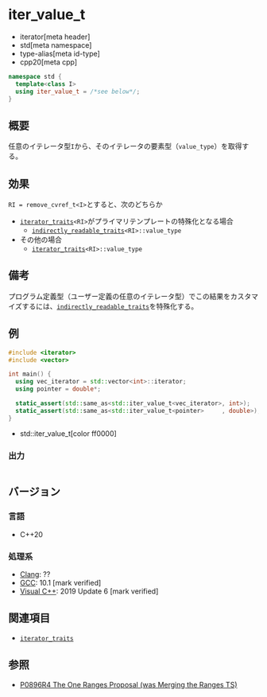 # iter_value_t
* iterator[meta header]
* std[meta namespace]
* type-alias[meta id-type]
* cpp20[meta cpp]

```cpp
namespace std {
  template<class I>
  using iter_value_t = /*see below*/;
}
```

## 概要

任意のイテレータ型`I`から、そのイテレータの要素型（`value_type`）を取得する。

## 効果

`RI = remove_cvref_t<I>`とすると、次のどちらか

- [`iterator_traits`](iterator_traits.md)`<RI>`がプライマリテンプレートの特殊化となる場合
    - [`indirectly_readable_traits`](indirectly_readable_traits.md)`<RI>::value_type`
- その他の場合
    - [`iterator_traits`](iterator_traits.md)`<RI>::value_type`

## 備考

プログラム定義型（ユーザー定義の任意のイテレータ型）でこの結果をカスタマイズするには、[`indirectly_readable_traits`](indirectly_readable_traits.md)を特殊化する。

## 例
```cpp example
#include <iterator>
#include <vector>

int main() {
  using vec_iterator = std::vector<int>::iterator;
  using pointer = double*;

  static_assert(std::same_as<std::iter_value_t<vec_iterator>, int>);
  static_assert(std::same_as<std::iter_value_t<pointer>     , double>);
}
```
* std::iter_value_t[color ff0000]

### 出力
```
```

## バージョン
### 言語
- C++20

### 処理系
- [Clang](/implementation.md#clang): ??
- [GCC](/implementation.md#gcc): 10.1 [mark verified]
- [Visual C++](/implementation.md#visual_cpp): 2019 Update 6 [mark verified]

## 関連項目

- [`iterator_traits`](iterator_traits.md)

## 参照

- [P0896R4 The One Ranges Proposal (was Merging the Ranges TS)](http://www.open-std.org/jtc1/sc22/wg21/docs/papers/2018/p0896r4.pdf)
